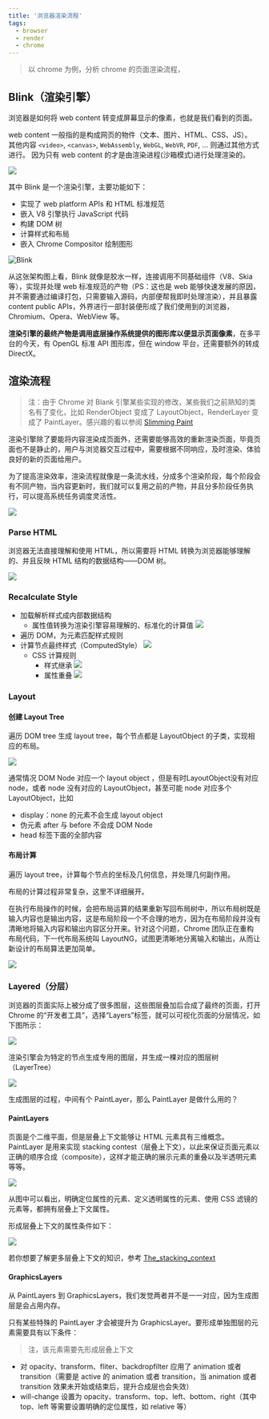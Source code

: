 ```yaml
---
title: '浏览器渲染流程'
tags:
  - browser
  - render
  - chrome
---
```


> 以 chrome 为例，分析 chrome 的页面渲染流程，

## Blink（渲染引擎）

浏览器是如何将 web content 转变成屏幕显示的像素，也就是我们看到的页面。

web content 一般指的是构成网页的物件（文本、图片、HTML、CSS、JS）。
其他内容 `<video>`, `<canvas>`, `WebAssembly`, `WebGL`, `WebVR`, `PDF`, … 则通过其他方式进行。
因为只有 web content 的才是由渲染进程(沙箱模式)进行处理渲染的。

![](../../images/微信截图_20200606151831.png)

其中 Blink 是一个渲染引擎，主要功能如下：
- 实现了 web platform APIs 和 HTML 标准规范
- 嵌入 V8 引擎执行 JavaScript 代码
- 构建 DOM 树
- 计算样式和布局
- 嵌入 Chrome Compositor 绘制图形

![Blink](../../images/微信截图_20200606152948.png)

从这张架构图上看，Blink 就像是胶水一样，连接调用不同基础组件（V8、Skia等），实现并处理 web 标准规范的产物（PS：这也是 web 能够快速发展的原因，并不需要通过编译打包，只需要输入源码，内部便帮我即时处理渲染），并且暴露 content public APIs，外界进行一部封装便形成了我们使用到的浏览器，Chromium、Opera、WebView 等。

**渲染引擎的最终产物是调用底层操作系统提供的图形库以便显示页面像素**，在多平台的今天，有 OpenGL 标准 API 图形库，但在 window 平台，还需要额外的转成 DirectX。

## 渲染流程

> 注：由于 Chrome 对 Blank 引擎某些实现的修改，某些我们之前熟知的类名有了变化，比如 RenderObject 变成了 LayoutObject，RenderLayer 变成了 PaintLayer。感兴趣的看以参阅 [Slimming Paint](https://www.chromium.org/blink/slimming-paint?spm=taofed.bloginfo.blog.2.1d175ac8atKvCQ)

渲染引擎除了要能将内容渲染成页面外，还需要能够高效的重新渲染页面，毕竟页面也不是静止的，用户与浏览器交互过程中，需要根据不同响应，及时渲染、体验良好的新的页面给用户。

为了提高渲染效率，渲染流程就像是一条流水线，分成多个渲染阶段，每个阶段会有不同产物，当内容更新时，我们就可以复用之前的产物，并且分多阶段任务执行，可以提高系统任务调度灵活性。

![](../../images/微信截图_20200606185523.png)

### Parse HTML

浏览器无法直接理解和使用 HTML，所以需要将 HTML 转换为浏览器能够理解的、并且反映 HTML 结构的数据结构——DOM 树。

![](../../images/微信图片_20200606191641.png)

### Recalculate Style

- 加载解析样式成内部数据结构
  - 属性值转换为渲染引擎容易理解的、标准化的计算值
    ![](../../images/1252c6d3c1a51714606daa6bdad3a560.png)
- 遍历 DOM，为元素匹配样式规则
- 计算节点最终样式（ComputedStyle）
  ![](../../images/微信截图_20200606201932.png)
  - CSS 计算规则
    - 样式继承
      ![](../../images/fe9a0ea868dc02a3c4a59f6080aa80b4.png)
    - 属性重叠
      ![](../../images/88a3aac427cc7c09361eac01a85fc7b2.png)

### Layout

#### 创建 Layout Tree

遍历 DOM tree 生成 layout tree，每个节点都是 LayoutObject 的子类，实现相应的布局。

![](../../images/微信截图_20200606211336.png)

通常情况 DOM Node 对应一个 layout object ，但是有时LayoutObject没有对应 node，或者 node 没有对应的 LayoutObject，甚至可能 node 对应多个 LayoutObject，比如

- display：none 的元素不会生成 layout object
- 伪元素 after 与 before 不会成 DOM Node
- head 标签下面的全部内容

#### 布局计算

遍历 layout tree，计算每个节点的坐标及几何信息，并处理几何副作用。

布局的计算过程非常复杂，这里不详细展开。

在执行布局操作的时候，会把布局运算的结果重新写回布局树中，所以布局树既是输入内容也是输出内容，这是布局阶段一个不合理的地方，因为在布局阶段并没有清晰地将输入内容和输出内容区分开来。针对这个问题，Chrome 团队正在重构布局代码，下一代布局系统叫 LayoutNG，试图更清晰地分离输入和输出，从而让新设计的布局算法更加简单。

![](../../images/微信截图_20200606215912.png)

### Layered（分层）

浏览器的页面实际上被分成了很多图层，这些图层叠加后合成了最终的页面，打开 Chrome 的“开发者工具”，选择“Layers”标签，就可以可视化页面的分层情况，如下图所示：

![](../../images/e2c917edf5119cddfbec9481372f8fc0.png)

渲染引擎会为特定的节点生成专用的图层，并生成一棵对应的图层树（LayerTree）

![](../../images/微信图片_20200607135958.png)

生成图层的过程，中间有个 PaintLayer，那么 PaintLayer 是做什么用的？

#### PaintLayers

页面是个二维平面，但是层叠上下文能够让 HTML 元素具有三维概念。PaintLayer 是用来实现 stacking contest（层叠上下文），以此来保证页面元素以正确的顺序合成（composite），这样才能正确的展示元素的重叠以及半透明元素等等。

![](../../images/a03eb12053aac1ac496b61a424f20119.png)

从图中可以看出，明确定位属性的元素、定义透明属性的元素、使用 CSS 滤镜的元素等，都拥有层叠上下文属性。

形成层叠上下文的属性条件如下：

![](../../images/微信截图_20200607154033.png)

若你想要了解更多层叠上下文的知识，参考 [The_stacking_context](https://developer.mozilla.org/zh-CN/docs/Web/Guide/CSS/Understanding_z_index/The_stacking_context)

#### GraphicsLayers

从 PaintLayers 到 GraphicsLayers，我们发觉两者并不是一一对应，因为生成图层是会占用内存。

只有某些特殊的 PaintLayer 才会被提升为 GraphicsLayer。要形成单独图层的元素需要具有以下条件：

> 注，该元素需要先形成层叠上下文

- 对 opacity、transform、fliter、backdropfilter 应用了 animation 或者 transition（需要是 active 的 animation 或者 transition，当 animation 或者 transition 效果未开始或结束后，提升合成层也会失效）
- will-change 设置为 opacity、transform、top、left、bottom、right（其中 top、left 等需要设置明确的定位属性，如 relative 等）